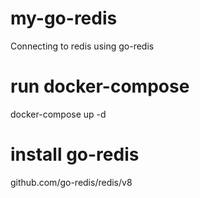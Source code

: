 # my-go-redis
Connecting to redis using go-redis

# run docker-compose
docker-compose up -d
# install go-redis
github.com/go-redis/redis/v8

